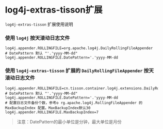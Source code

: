 # log4j-extras-tisson扩展

`log4j-extras-tisson` 扩展使用说明

### 使用 `log4j` 按天滚动日志文件
```properties
log4j.appender.ROLLINGFILE=org.apache.log4j.DailyRollingFileAppender
# DatePattern 默认 "'.'yyyy-MM-dd"
log4j.appender.ROLLINGFILE.DatePattern='.'yyyy-MM-dd
```

### 使用 `log4j-extras-tisson` 扩展的 `DailyRollingFileAppender` 按天滚动日志文件
```properties
log4j.appender.ROLLINGFILE=cn.tisson.container.log4j.extensions.DailyRollingFileAppender
# DatePattern 默认 "'.'yyyy-MM-dd"
log4j.appender.ROLLINGFILE.DatePattern='.'yyyy-MM-dd
# 配置日志文件备份个数，参考o rg.apache.log4j.RollingFileAppender 的 MaxBackupIndex 配置。MaxBackupIndex默认30
log4j.appender.ROLLINGFILE.MaxBackupIndex=7
```

> 注意：DatePattern的最小单位是分钟，最大单位是月份
